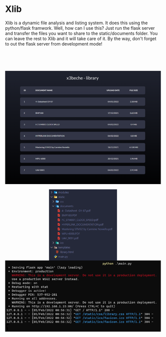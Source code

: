 # Xlib
Xlib is a dynamic file analysis and listing system. It does this using the python/flask framwork. Well, how can I use this? Just run the flask server and transfer the files you want to share to the static/documents folder. You can leave the rest to Xlib and it will take care of it. By the way, don't forget to out the flask server from development mode!

<p>&nbsp;</p>
<div align="center">  
   <br>
   <br>
   
   <img src="https://raw.githubusercontent.com/x3beche/Xlib/main/static/documents/xlib.png" width="800" title="AX45-S GUI Version">
   <p align="center">
   <img height="230em" align="center" src="https://raw.githubusercontent.com/x3beche/Xlib/main/static/documents/xlib-file.png" alt="x3beche"/>
   <img height="230em" align="center" src="https://raw.githubusercontent.com/x3beche/Xlib/main/static/documents/xlib-flask.png" alt="x3beche"/>
   </p>
  
  
</div>
